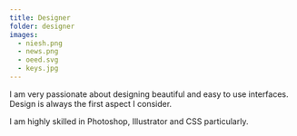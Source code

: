 ```yaml
---
title: Designer
folder: designer
images: 
  - niesh.png
  - news.png
  - oeed.svg
  - keys.jpg
---
```


I am very passionate about designing beautiful and easy to use interfaces. Design is always the first aspect I consider.

I am highly skilled in Photoshop, Illustrator and CSS particularly.